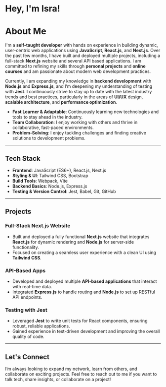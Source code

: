 # Hey, I'm Isra!

# About Me

I'm a **self-taught developer** with hands on experience in building dynamic, user-centric web applications using **JavaScript**, **React.js**, and **Next.js**. Over the past few months, I have built and deployed multiple projects, including a full-stack **Next.js** website and several API based applications. I am committed to refining my skills through **personal projects** and **online courses** and am passionate about modern web development practices.

Currently, I am expanding my knowledge in **backend development** with **Node.js** and **Express.js**, and I’m deepening my understanding of testing with **Jest**. I continuously strive to stay up to date with the latest industry trends and best practices, particularly in the areas of **UI/UX** design, **scalable architecture**, and **performance optimization**.

- **Fast Learner & Adaptable**: Continuously learning new technologies and tools to stay ahead in the industry.
- **Team Collaboration**: I enjoy working with others and thrive in collaborative, fast-paced environments.
- **Problem-Solving**: I enjoy tackling challenges and finding creative solutions to development problems.

---

## Tech Stack

- **Frontend**: JavaScript (ES6+), React.js, Next.js
- **Styling & UI**: Tailwind CSS, Bootstrap
- **Build Tools**: Webpack, Vite
- **Backend Basics**: Node.js, Express.js
- **Testing & Version Control**: Jest, Babel, Git, GitHub

---

## Projects

### Full-Stack Next.js Website
- Built and deployed a fully functional **Next.js** website that integrates **React.js** for dynamic rendering and **Node.js** for server-side functionality.
- Focused on creating a seamless user experience with a clean UI using **Tailwind CSS**.

### API-Based Apps
- Developed and deployed multiple **API-based applications** that interact with real-time data.
- Integrated **Express.js** to handle routing and **Node.js** to set up RESTful API endpoints.

### Testing with Jest
- Leveraged **Jest** to write unit tests for React components, ensuring robust, reliable applications.
- Gained experience in test-driven development and improving the overall quality of code.

---

## Let's Connect

I’m always looking to expand my network, learn from others, and collaborate on exciting projects. Feel free to reach out to me if you want to talk tech, share insights, or collaborate on a project!
